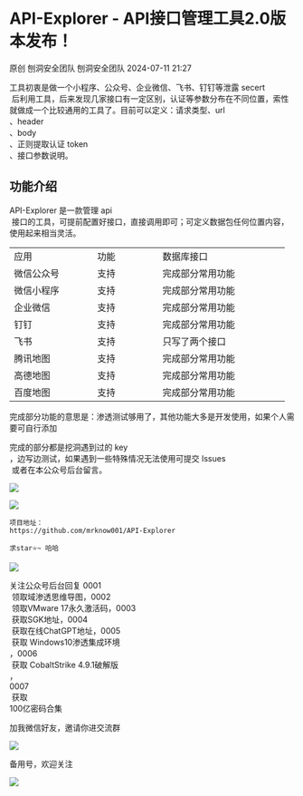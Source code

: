 #  API-Explorer - API接口管理工具2.0版本发布！   
原创 刨洞安全团队  刨洞安全团队   2024-07-11 21:27  
  
工具初衷是做一个小程序、公众号、企业微信、飞书、钉钉等泄露 secert  
 后利用工具，后来发现几家接口有一定区别，认证等参数分布在不同位置，索性就做成一个比较通用的工具了。目前可以定义：请求类型、url  
、header  
、body  
、正则提取认证 token  
、接口参数说明。  
  
## 功能介绍  
  
  
API-Explorer 是一款管理 api  
 接口的工具，可提前配置好接口，直接调用即可；可定义数据包任何位置内容，使用起来相当灵活。  
<table><tbody><tr><td width="131.33333333333334" valign="top" style="word-break: break-all;">应用</td><td width="88.33333333333333" valign="top" style="word-break: break-all;">功能</td><td width="188.33333333333334" valign="top" style="word-break: break-all;">数据库接口</td></tr><tr><td width="131.33333333333334" valign="top" style="word-break: break-all;">微信公众号</td><td width="99.33333333333333" valign="top" style="word-break: break-all;">支持</td><td width="208.33333333333334" valign="top" style="word-break: break-all;">完成部分常用功能</td></tr><tr><td width="131.33333333333334" valign="top" style="word-break: break-all;">微信小程序</td><td width="99.33333333333333" valign="top" style="word-break: break-all;">支持</td><td width="208.33333333333334" valign="top" style="word-break: break-all;">完成部分常用功能</td></tr><tr><td width="131.33333333333334" valign="top" style="word-break: break-all;">企业微信</td><td width="99.33333333333333" valign="top" style="word-break: break-all;">支持</td><td width="208.33333333333334" valign="top" style="word-break: break-all;">完成部分常用功能</td></tr><tr><td width="131.33333333333334" valign="top" style="word-break: break-all;">钉钉</td><td width="99.33333333333333" valign="top" style="word-break: break-all;">支持</td><td width="208.33333333333334" valign="top" style="word-break: break-all;">完成部分常用功能</td></tr><tr><td width="131.33333333333334" valign="top" style="word-break: break-all;">飞书</td><td width="99.33333333333333" valign="top" style="word-break: break-all;">支持</td><td width="208.33333333333334" valign="top" style="word-break: break-all;">只写了两个接口</td></tr><tr><td width="131.33333333333334" valign="top" style="word-break: break-all;">腾讯地图</td><td width="99.33333333333333" valign="top" style="word-break: break-all;">支持</td><td width="208.33333333333334" valign="top" style="word-break: break-all;">完成部分常用功能</td></tr><tr><td width="131.33333333333334" valign="top" style="word-break: break-all;">高德地图</td><td width="99.33333333333333" valign="top" style="word-break: break-all;">支持</td><td width="208.33333333333334" valign="top" style="word-break: break-all;">完成部分常用功能</td></tr><tr><td width="131.33333333333334" valign="top" style="word-break: break-all;">百度地图</td><td width="99.33333333333333" valign="top" style="word-break: break-all;">支持</td><td width="208.33333333333334" valign="top" style="word-break: break-all;">完成部分常用功能</td></tr></tbody></table>  
完成部分功能的意思是：渗透测试够用了，其他功能大多是开发使用，如果个人需要可自行添加  
  
完成的部分都是挖洞遇到过的 key  
，边写边测试，如果遇到一些特殊情况无法使用可提交 Issues  
 或者在本公众号后台留言。  
  
![](https://mmbiz.qpic.cn/sz_mmbiz_png/iaHPCQdRh2mCaP8rE0tRq2dnESue9siaCbvDvKUc0DxQrFUumuqyibgndQMiciaQl3QtznxV2Ty1G1DM92K9ZgIupYQ/640?wx_fmt=png&from=appmsg "")  
  
![](https://mmbiz.qpic.cn/sz_mmbiz_png/iaHPCQdRh2mCaP8rE0tRq2dnESue9siaCbZlkDbzotM7fSG1xCAFKH7jMN3VPnBWWTicKPLVruzLg727Ee2AtWUeA/640?wx_fmt=png&from=appmsg "")  
  
```
项目地址：
https://github.com/mrknow001/API-Explorer

求star⭐~ 哈哈
```  
  
  
![](https://mmbiz.qpic.cn/mmbiz_png/HWREJselCribXKZnW4g6I2gicDlib73KLnWBMib7xPga814txqfxcPWBtkYhkXX3BVdG42szWtx3eib5YmzeeuoibE1Q/640?wx_fmt=png "")  
  
关注公众号后台回复 0001  
 领取域渗透思维导图，0002  
 领取VMware 17永久激活码，0003  
 获取SGK地址，0004  
 获取在线ChatGPT地址，0005  
 获取 Windows10渗透集成环境  
，0006  
 获取 CobaltStrike 4.9.1破解版  
，  
0007  
 获取  
100亿密码合集  
  
  
  
  
加我微信好友，邀请你进交流群  
  
  
![](https://mmbiz.qpic.cn/mmbiz_png/iaHPCQdRh2mD7k15P3gvI6IxzUohyGZicOqn7LDO0yXmtSuZtNh9gWULo1m2N435YwLmtlMFQibzTAuB4d4dMbjMw/640?wx_fmt=png "")  
  
  
备用号，欢迎关注  
  
  
![](https://mmbiz.qpic.cn/mmbiz_gif/MfTd6rd9CyvNRMW8I9cvI1CK5gKiaYqg2veTn9t9dAe1GxYic7pAvgvRIKNFickConFyX8AvW2reAq8GchJI6aBpA/640?wx_fmt=gif "")  
  
  
  
